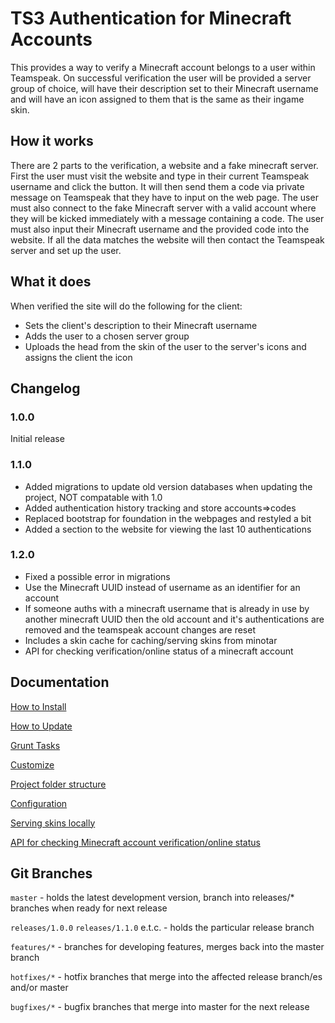 TS3 Authentication for Minecraft Accounts
=========================================

This provides a way to verify a Minecraft account belongs to a user within Teamspeak. On successful verification the
user will be provided a server group of choice, will have their description set to their Minecraft username and will
have an icon assigned to them that is the same as their ingame skin.

How it works
------------

There are 2 parts to the verification, a website and a fake minecraft server. First the user must visit the website and
type in their current Teamspeak username and click the button. It will then send them a code via private message on
Teamspeak that they have to input on the web page. The user must also connect to the fake Minecraft server with a valid
account where they will be kicked immediately with a message containing a code. The user must also input their Minecraft
username and the provided code into the website. If all the data matches the website will then contact the Teamspeak
server and set up the user.

What it does
------------

When verified the site will do the following for the client:

- Sets the client's description to their Minecraft username
- Adds the user to a chosen server group
- Uploads the head from the skin of the user to the server's icons and assigns the client the icon

Changelog
---------

### 1.0.0

Initial release

### 1.1.0

- Added migrations to update old version databases when updating the project, NOT compatable with 1.0
- Added authentication history tracking and store accounts=>codes
- Replaced bootstrap for foundation in the webpages and restyled a bit
- Added a section to the website for viewing the last 10 authentications

### 1.2.0

- Fixed a possible error in migrations
- Use the Minecraft UUID instead of username as an identifier for an account
- If someone auths with a minecraft username that is already in use by another minecraft UUID then the old account and it's authentications are removed and the teamspeak account changes are reset
- Includes a skin cache for caching/serving skins from minotar
- API for checking verification/online status of a minecraft account

Documentation
-------------

[How to Install](docs/INSTALL.md)

[How to Update](docs/UPDATE.md)

[Grunt Tasks](docs/GRUNT.md)

[Customize](docs/CUSTOMIZATION.md)

[Project folder structure](docs/FOLDERSTRUCTURE.md)

[Configuration](docs/CONFIGURATION.md)

[Serving skins locally](docs/SKINS.md)

[API for checking Minecraft account verification/online status](docs/API.md)

Git Branches
------------

`master` - holds the latest development version, branch into releases/* branches when ready for next release

`releases/1.0.0` `releases/1.1.0` e.t.c. - holds the particular release branch

`features/*` - branches for developing features, merges back into the master branch

`hotfixes/*` - hotfix branches that merge into the affected release branch/es and/or master

`bugfixes/*` - bugfix branches that merge into master for the next release